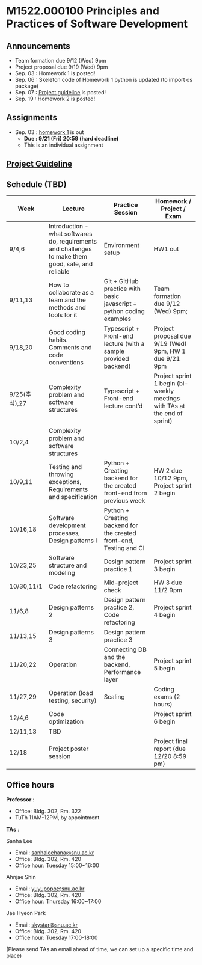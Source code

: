 # M1522.000100 Principles and Practices of Software Development

## Announcements

- Team formation due 9/12 (Wed) 9pm
- Project proposal due 9/19 (Wed) 9pm
- Sep. 03 : Homework 1 is posted!
- Sep. 06 : Skeleton code of Homework 1 python is updated (to import os package)
- Sep. 07 : [Project guideline](project/README.md) is posted!
- Sep. 19 : Homework 2 is posted!
  
## Assignments

- Sep. 03 : [homework 1](hw1) is out
  - **Due : 9/21 (Fri) 20:59 (hard deadline)**
  - This is an individual assignment


## [Project Guideline](project)

## Schedule (TBD)
| Week  | Lecture | Practice Session | Homework / Project / Exam |
|-------|---------|------------------|--------------------|
|9/4,6 | Introduction - what softwares do, requirements and challenges to make them good, safe, and reliable | Environment setup | HW1 out |
|9/11,13| How to collaborate as a team and the methods and tools for it | Git + GitHub practice with basic javascript + python coding examples | Team formation due 9/12 (Wed) 9pm; |
|9/18,20 | Good coding habits. Comments and code conventions | Typescript + Front-end lecture (with a sample provided backend) |  Project proposal due 9/19 (Wed) 9pm, HW 1 due 9/21 9pm |
|9/25(추석),27 | Complexity problem and software structures | Typescript + Front-end lecture cont’d |  Project sprint 1 begin (bi-weekly meetings with TAs at the end of sprint) | 
|10/2,4 | Complexity problem and software structures | |  |
|10/9,11 | Testing and throwing exceptions, Requirements and specification | Python + Creating backend for the created front-end from previous week | HW 2 due 10/12 9pm, Project sprint 2 begin |
|10/16,18 | Software development processes, Design patterns I | Python + Creating backend for the created front-end, Testing and CI | |
|10/23,25 | Software structure and modeling | Design pattern practice 1 | Project sprint 3 begin |
|10/30,11/1 | Code refactoring | Mid-project check | HW 3 due 11/2 9pm |
|11/6,8 | Design patterns 2 | Design pattern practice 2, Code refactoring | Project sprint 4 begin |
|11/13,15 | Design patterns 3 | Design pattern practice 3  |  |
|11/20,22 | Operation | Connecting DB and the backend, Performance layer | Project sprint 5 begin |
|11/27,29 | Operation (load testing, security) | Scaling | Coding exams (2 hours) |
|12/4,6 | Code optimization | | Project sprint 6 begin |
|12/11,13 | TBD | | |
|12/18 | Project poster session | | Project final report (due 12/20 8:59 pm) |

## Office hours
**Professor** : 
  - Office: Bldg. 302, Rm. 322
  - TuTh 11AM-12PM, by appointment
  
**TAs** :

Sanha Lee
  - Email: sanhaleehana@snu.ac.kr
  - Office: Bldg. 302, Rm. 420
  - Office hour: Tuesday 15:00~16:00

Ahnjae Shin
  - Email: yuyupopo@snu.ac.kr
  - Office: Bldg. 302, Rm. 420
  - Office hour: Thursday 16:00~17:00

Jae Hyeon Park
  - Email: skystar@snu.ac.kr
  - Office: Bldg. 302, Rm. 420
  - Office hour: Tuesday 17:00-18:00

(Please send TAs an email ahead of time, we can set up a specific time and place)

